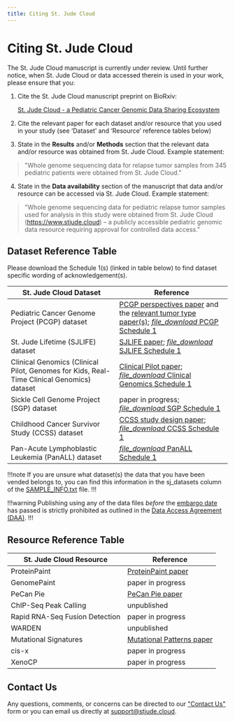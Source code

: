 ```yaml
---
title: Citing St. Jude Cloud
---
```


# Citing St. Jude Cloud

The St. Jude Cloud manuscript is currently under review. Until further notice, when St. Jude Cloud or data accessed therein is used in your work, please ensure that you:

1. Cite the St. Jude Cloud manuscript preprint on BioRxiv:

    [St. Jude Cloud - a Pediatric Cancer Genomic Data Sharing Ecosystem](https://www.biorxiv.org/content/10.1101/2020.08.24.264614v1)

2. Cite the relevant paper for each dataset and/or resource that you used in your study (see ‘Dataset’ and ‘Resource’ reference tables below)

3. State in the **Results** and/or **Methods** section that the relevant data and/or resource was obtained from St. Jude Cloud. Example statement:
>"Whole genome sequencing data for relapse tumor samples from 345 pediatric patients were obtained from St. Jude Cloud."
           
4. State in the **Data availability** section of the manuscript that data and/or resource can be accessed via St. Jude Cloud. Example statement:
>"Whole genome sequencing data for pediatric relapse tumor samples used for analysis in this study were obtained from St. Jude Cloud (https://www.stjude.cloud) – a publicly accessible pediatric genomic data resource requiring approval for controlled data access."

## Dataset Reference Table

Please download the Schedule 1(s) (linked in table below) to find dataset specific wording of acknowledgement(s).

| St. Jude Cloud Dataset             |  Reference     |
| -------------------------------- | ----------------- |
| Pediatric Cancer Genome Project (PCGP) dataset  | [PCGP perspectives paper](https://www.ncbi.nlm.nih.gov/pubmed/22641210) and the [relevant tumor type paper(s)](http://pecan.stjude.cloud/pcgp-explore); [<i class="material-icons material-icons-sjcloud-custom">file_download</i> PCGP Schedule 1](../files/PCGP-Schedule1.pdf)   |
| St. Jude Lifetime (SJLIFE) dataset                   | [SJLIFE paper](https://www.ncbi.nlm.nih.gov/pubmed/?term=29847298); [<i class="material-icons material-icons-sjcloud-custom">file_download</i> SJLIFE Schedule 1](../files/SJLIFE-Schedule1.pdf)  |
| Clinical Genomics (Clinical Pilot, Genomes for Kids, Real-Time Clinical Genomics) dataset | [Clinical Pilot paper](https://www.ncbi.nlm.nih.gov/pubmed/30262806); [<i class="material-icons material-icons-sjcloud-custom">file_download</i> Clinical Genomics Schedule 1](../files/ClinGen-Schedule1.pdf) |
| Sickle Cell Genome Project (SGP) dataset | paper in progress; [<i class="material-icons material-icons-sjcloud-custom">file_download</i> SGP Schedule 1](../files/SGP-Schedule1.pdf) |
| Childhood Cancer Survivor Study (CCSS) dataset | [CCSS study design paper](https://www.ncbi.nlm.nih.gov/pubmed/11920786); [<i class="material-icons material-icons-sjcloud-custom">file_download</i> CCSS Schedule 1](../files/CCSS-Schedule1.pdf) |
| Pan-Acute Lymphoblastic Leukemia (PanALL) dataset | [<i class="material-icons material-icons-sjcloud-custom">file_download</i> PanALL Schedule 1](../files/PanALL-Schedule1.pdf) |

!!!note
If you are unsure what dataset(s) the data that you have been vended belongs to, you can find this information in the sj_datasets column of the [SAMPLE_INFO.txt](../genomics-platform/requesting-data/about-our-data/#metadata) file.
!!!

!!!warning
Publishing using any of the data files _before_ the [embargo date](../genomics-platform/requesting-data/glossary/#embargo-date) has passed is strictly prohibited as outlined in the [Data Access Agreement (DAA)](../genomics-platform/requesting-data/glossary/#data-access-agreement).
!!!

## Resource Reference Table

| St. Jude Cloud Resource             |  Reference     |
| -------------------------------- | ----------------- |
| ProteinPaint | [ProteinPaint paper](https://www.nature.com/articles/ng.3466) | 
| GenomePaint | paper in progress | 
| PeCan Pie | [PeCan Pie paper](https://genome.cshlp.org/content/29/9/1555.full) |
| ChIP-Seq Peak Calling | unpublished | 
| Rapid RNA-Seq Fusion Detection | paper in progress | 
| WARDEN  | unpublished | 
| Mutational Signatures | [Mutational Patterns paper](https://genomemedicine.biomedcentral.com/articles/10.1186/s13073-018-0539-0) | 
| cis-x  | paper in progress | 
| XenoCP  | paper in progress | 

<!-- NeoepitopePred | [NeoepitopePred paper](https://www.ncbi.nlm.nih.gov/pubmed/28854978) -->

## Contact Us

Any questions, comments, or concerns can be directed to our ["Contact Us"](https://stjude.cloud/contact) form or you can email us directly at support@stjude.cloud.
